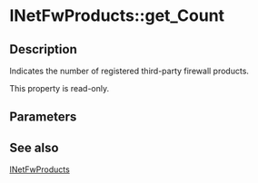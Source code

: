 # INetFwProducts::get_Count

## Description

Indicates the number of registered third-party firewall products.

This property is read-only.

## Parameters

## See also

[INetFwProducts](https://learn.microsoft.com/previous-versions/windows/desktop/api/netfw/nn-netfw-inetfwproducts)